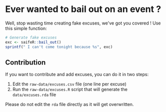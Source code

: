# Ever wanted to bail out on an event ? 

Well, stop wasting time creating fake excuses, we've got you covered !
Use this simple function:

``` R
# Generate fake excuses
exc <- saifeR::bail_out()
sprintf(" I can't come tonight because %s", exc)
```

## Contribution

If you want to contribute and add excuses, you can do it in two steps:

  1. Edit the `raw-data/excuses.csv` file (one line per excuse)
  2. Run the `raw-data/excuses.R` script that will generate the `data/excuses.rda`
  file
  
Please do not edit the `rda` file directly as it will get overwritten.
